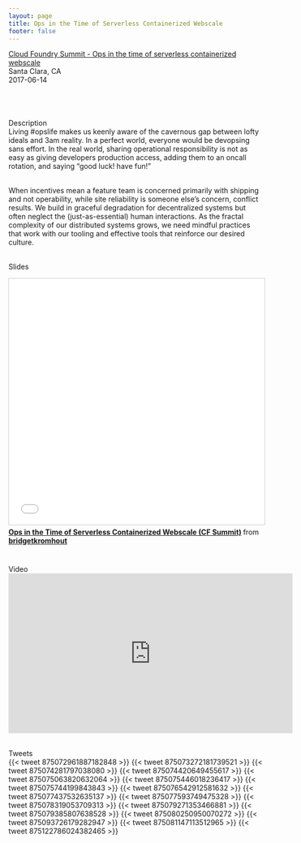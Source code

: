 ```yaml
---
layout: page
title: Ops in the Time of Serverless Containerized Webscale
footer: false
---
```


<div class="views-field views-field-nothing">        <span class="field-content views-field-field-details"><a href="http://sched.co/B3dJ">Cloud Foundry Summit - Ops in the time of serverless containerized webscale</a><br>Santa Clara, CA<br><span class="date-display-start">2017-06-14</span></div>
<br>


<br>

<br>
<br>
Description
<br>
Living #opslife makes us keenly aware of the cavernous gap between lofty ideals and 3am reality. In a perfect world, everyone would be devopsing sans effort. In the real world, sharing operational responsibility is not as easy as giving developers production access, adding them to an oncall rotation, and saying “good luck! have fun!”
<br>
<br>

When incentives mean a feature team is concerned primarily with shipping and not operability, while site reliability is someone else’s concern, conflict results. We build in graceful degradation for decentralized systems but often neglect the (just-as-essential) human interactions. As the fractal complexity of our distributed systems grows, we need mindful practices that work with our tooling and effective tools that reinforce our desired culture.
<br>
<br>

Slides
<br>

<iframe src="//www.slideshare.net/slideshow/embed_code/key/3fc9SySaVOucYX" width="595" height="485" frameborder="0" marginwidth="0" marginheight="0" scrolling="no" style="border:1px solid #CCC; border-width:1px; margin-bottom:5px; max-width: 100%;" allowfullscreen> </iframe> <div style="margin-bottom:5px"> <strong> <a href="//www.slideshare.net/bridgetkromhout/ops-in-the-time-of-serverless-containerized-webscale-cf-summit" title="Ops in the Time of Serverless Containerized Webscale (CF Summit)" target="_blank">Ops in the Time of Serverless Containerized Webscale (CF Summit)</a> </strong> from <strong><a target="_blank" href="https://www.slideshare.net/bridgetkromhout">bridgetkromhout</a></strong> </div>
<br>

<br>
Video
<br>
<iframe width="560" height="315" src="https://www.youtube.com/embed/TeHnzaBCN_o" frameborder="0" gesture="media" allow="encrypted-media" allowfullscreen></iframe>
<br>
<br>


Tweets
<br>
{{< tweet 875072961887182848 >}}
{{< tweet 875073272181739521 >}}
{{< tweet 875074281797038080 >}}
{{< tweet 875074420649455617 >}}
{{< tweet 875075063820632064 >}}
{{< tweet 875075446018236417 >}}
{{< tweet 875075744199843843 >}}
{{< tweet 875076542912581632 >}}
{{< tweet 875077437532635137 >}}
{{< tweet 875077593749475328 >}}
{{< tweet 875078319053709313 >}}
{{< tweet 875079271353466881 >}}
{{< tweet 875079385807638528 >}}
{{< tweet 875080250950070272 >}}
{{< tweet 875093726179282947 >}}
{{< tweet 875081147113512965 >}}
{{< tweet 875122786024382465 >}}
